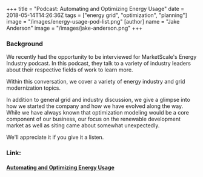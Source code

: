 +++
title = "Podcast: Automating and Optimizing Energy Usage"
date = 2018-05-14T14:26:36Z
tags = ["energy grid", "optimization", "planning"]
image = "/images/energy-usage-pod-list.png"
[author]
  name = "Jake Anderson"
  image = "/images/jake-anderson.png"
+++

### Background

We recently had the opportunity to be interviewed for MarketScale's Energy Industry podcast. In this podcast, they talk to a variety of industry leaders about their respective fields of work to learn more.

Within this conversation, we cover a variety of energy industry and grid modernization topics. 

In addition to general grid and industry discussion, we give a glimpse into how we started the company and how we have evolved along the way. While we have always known that optimization modeling would be a core component of our business, our focus on the renewable development market as well as siting came about somewhat unexpectedly.  


We'll appreciate it if you give it a listen.


### Link:

#### [Automating and Optimizing Energy Usage](https://marketscale.com/industries/energy/listen-automating-optimizing-energy-usage-jake-eric-anderson-anderson-optimization/)

